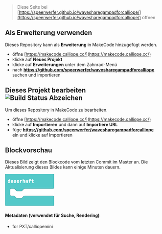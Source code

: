 
> Diese Seite bei [https://speerwerfer.github.io/wavesharegampadforcalliope/](https://speerwerfer.github.io/wavesharegampadforcalliope/) öffnen

## Als Erweiterung verwenden

Dieses Repository kann als **Erweiterung** in MakeCode hinzugefügt werden.

* öffne [https://makecode.calliope.cc/](https://makecode.calliope.cc/)
* klicke auf **Neues Projekt**
* klicke auf **Erweiterungen** unter dem Zahnrad-Menü
* nach **https://github.com/speerwerfer/wavesharegampadforcalliope** suchen und importieren

## Dieses Projekt bearbeiten ![Build Status Abzeichen](https://github.com/speerwerfer/wavesharegampadforcalliope/workflows/MakeCode/badge.svg)

Um dieses Repository in MakeCode zu bearbeiten.

* öffne [https://makecode.calliope.cc/](https://makecode.calliope.cc/)
* klicke auf **Importieren** und dann auf **Importiere URL**
* füge **https://github.com/speerwerfer/wavesharegampadforcalliope** ein und klicke auf Importieren

## Blockvorschau

Dieses Bild zeigt den Blockcode vom letzten Commit im Master an.
Die Aktualisierung dieses Bildes kann einige Minuten dauern.

![Eine gerenderte Ansicht der Blöcke](https://github.com/speerwerfer/wavesharegampadforcalliope/raw/master/.github/makecode/blocks.png)

#### Metadaten (verwendet für Suche, Rendering)

* for PXT/calliopemini
<script src="https://makecode.com/gh-pages-embed.js"></script><script>makeCodeRender("{{ site.makecode.home_url }}", "{{ site.github.owner_name }}/{{ site.github.repository_name }}");</script>
